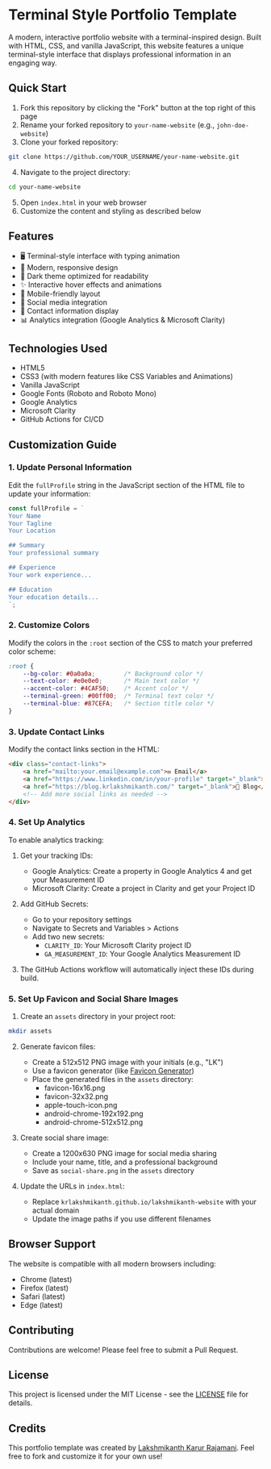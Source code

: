 # Terminal Style Portfolio Template

A modern, interactive portfolio website with a terminal-inspired design. Built with HTML, CSS, and vanilla JavaScript, this website features a unique terminal-style interface that displays professional information in an engaging way.

## Quick Start

1. Fork this repository by clicking the "Fork" button at the top right of this page
2. Rename your forked repository to `your-name-website` (e.g., `john-doe-website`)
3. Clone your forked repository:
```bash
git clone https://github.com/YOUR_USERNAME/your-name-website.git
```
4. Navigate to the project directory:
```bash
cd your-name-website
```
5. Open `index.html` in your web browser
6. Customize the content and styling as described below

## Features

- 🖥️ Terminal-style interface with typing animation
- 🎨 Modern, responsive design
- 🌙 Dark theme optimized for readability
- ✨ Interactive hover effects and animations
- 📱 Mobile-friendly layout
- 🔗 Social media integration
- 📧 Contact information display
- 📊 Analytics integration (Google Analytics & Microsoft Clarity)

## Technologies Used

- HTML5
- CSS3 (with modern features like CSS Variables and Animations)
- Vanilla JavaScript
- Google Fonts (Roboto and Roboto Mono)
- Google Analytics
- Microsoft Clarity
- GitHub Actions for CI/CD

## Customization Guide

### 1. Update Personal Information
Edit the `fullProfile` string in the JavaScript section of the HTML file to update your information:

```javascript
const fullProfile = `
Your Name
Your Tagline
Your Location

## Summary
Your professional summary

## Experience
Your work experience...

## Education
Your education details...
`;
```

### 2. Customize Colors
Modify the colors in the `:root` section of the CSS to match your preferred color scheme:

```css
:root {
    --bg-color: #0a0a0a;        /* Background color */
    --text-color: #e0e0e0;      /* Main text color */
    --accent-color: #4CAF50;    /* Accent color */
    --terminal-green: #00ff00;  /* Terminal text color */
    --terminal-blue: #87CEFA;   /* Section title color */
}
```

### 3. Update Contact Links
Modify the contact links section in the HTML:

```html
<div class="contact-links">
    <a href="mailto:your.email@example.com">✉ Email</a>
    <a href="https://www.linkedin.com/in/your-profile" target="_blank">🔗 LinkedIn</a>
    <a href="https://blog.krlakshmikanth.com/" target="_blank">📝 Blog</a>
    <!-- Add more social links as needed -->
</div>
```

### 4. Set Up Analytics
To enable analytics tracking:

1. Get your tracking IDs:
   - Google Analytics: Create a property in Google Analytics 4 and get your Measurement ID
   - Microsoft Clarity: Create a project in Clarity and get your Project ID

2. Add GitHub Secrets:
   - Go to your repository settings
   - Navigate to Secrets and Variables > Actions
   - Add two new secrets:
     - `CLARITY_ID`: Your Microsoft Clarity project ID
     - `GA_MEASUREMENT_ID`: Your Google Analytics Measurement ID

3. The GitHub Actions workflow will automatically inject these IDs during build.

### 5. Set Up Favicon and Social Share Images

1. Create an `assets` directory in your project root:
```bash
mkdir assets
```

2. Generate favicon files:
   - Create a 512x512 PNG image with your initials (e.g., "LK")
   - Use a favicon generator (like [Favicon Generator](https://favicon.io/favicon-generator/))
   - Place the generated files in the `assets` directory:
     - favicon-16x16.png
     - favicon-32x32.png
     - apple-touch-icon.png
     - android-chrome-192x192.png
     - android-chrome-512x512.png

3. Create social share image:
   - Create a 1200x630 PNG image for social media sharing
   - Include your name, title, and a professional background
   - Save as `social-share.png` in the `assets` directory

4. Update the URLs in `index.html`:
   - Replace `krlakshmikanth.github.io/lakshmikanth-website` with your actual domain
   - Update the image paths if you use different filenames

## Browser Support

The website is compatible with all modern browsers including:
- Chrome (latest)
- Firefox (latest)
- Safari (latest)
- Edge (latest)

## Contributing

Contributions are welcome! Please feel free to submit a Pull Request.

## License

This project is licensed under the MIT License - see the [LICENSE](LICENSE) file for details.

## Credits

This portfolio template was created by [Lakshmikanth Karur Rajamani](https://github.com/krlakshmikanth). Feel free to fork and customize it for your own use! 